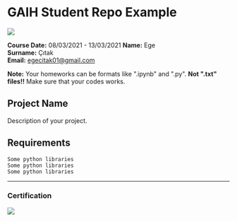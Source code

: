 # GAIH Student Repo Example
![](img/newlogo.png)

**Course Date:**   08/03/2021 - 13/03/2021
**Name:** Ege  
**Surname:** Çıtak  
**Email:** egecitak01@gmail.com

**Note:** Your homeworks can be formats like ".ipynb" and ".py". **Not ".txt" files!!** Make sure that your codes works.  

## Project Name
Description of your project.

## Requirements
```
Some python libraries
Some python libraries
Some python libraries
```
---

### Certification
![](img/TopLearnerCertificate.png)

